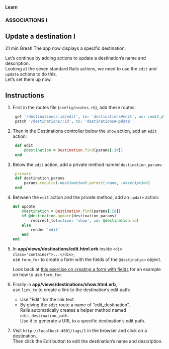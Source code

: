 #### Learn

### ASSOCIATIONS I

## Update a destination I

21 min
Great! The app now displays a specific destination.

Let’s continue by adding actions to update a destination’s name and description. <br>
Looking at the seven standard Rails actions, we need to use the `edit` and `update` actions to do this. <br>
Let’s set them up now.

## Instructions

1. First in the routes file (`config/routes.rb`), add these routes:

   ```ruby
    get '/destinations/:id/edit', to: 'destinations#edit', as: :edit_destination
    patch '/destinations/:id', to: 'destinations#update'
   ```

2. Then in the Destinations controller below the `show` action, add an `edit` action:

   ```ruby
    def edit
        @destination = Destination.find(params[:id])
    end
   ```

3. Below the `edit` action, add a private method named `destination_params`:

   ```ruby
    private
    def destination_params
        params.require(:destination).permit(:name, :description)
    end
   ```

4. Between the `edit` action and the private method, add an `update` action:

   ```ruby
   def update
       @destination = Destination.find(params[:id])
       if @destination.update(destination_params)
           redirect_to(action: 'show', id: @destination.id)
       else
           render 'edit'
       end
   end
   ```

5. In **app/views/destinations/edit.html.erb** inside `<div class="container">...</div>`,<br>
   use `form_for` to create a form with the fields of the `@destination` object.

   Look back at [this exercise on creating a form with fields]() for an example on how to use `form_for`.

6. Finally in **app/views/destinations/show.html.erb**, <br>
   use `link_to` to create a link to the destination’s edit path:

   - Use “Edit” for the link text
   - By giving the `edit` route a name of “edit_destination”, <br>
     Rails automatically creates a helper method named `edit_destination_path`. <br>
     Use it to generate a URL to a specific destination’s edit path.

7. Visit `http://localhost:4001/tags/1` in the browser and click on a destination. <br>
   Then click the Edit button to edit the destination’s name and description.
